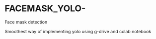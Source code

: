 # FACEMASK_YOLO-
Face mask detection 

Smoothest way of implementing yolo using g-drive and colab notebook 
